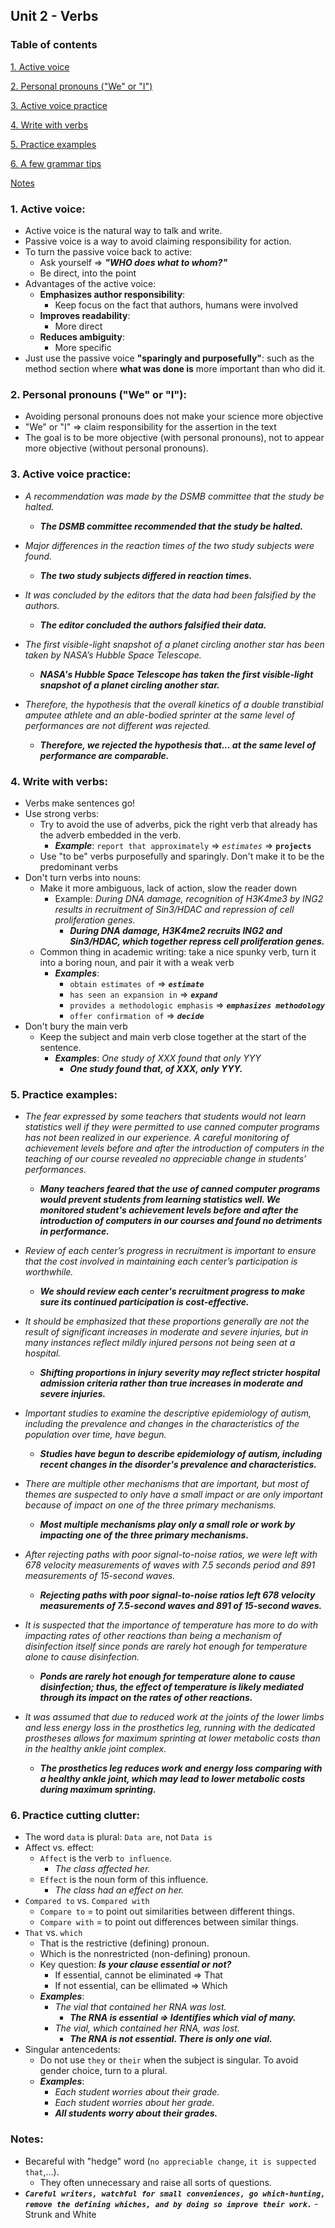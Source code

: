 ## Unit 2 - Verbs

### Table of contents
[1. Active voice](#1-Active-voice) 

[2. Personal pronouns ("We" or "I")](#2-Personal-pronouns-We-or-I)

[3. Active voice practice](#3-Active-voice-practice)

[4. Write with verbs](#4-Write-with-verbs)

[5. Practice examples](#5-Practice-examples)

[6. A few grammar tips](#6-A-few-grammar-tip)

[Notes](#Notes)

### 1. Active voice:
+ Active voice is the natural way to talk and write.
+ Passive voice is a way to avoid claiming responsibility for action.
+ To turn the passive voice back to active: 
	- Ask yourself => ***"WHO does what to whom?"***
	- Be direct, into the point
+ Advantages of the active voice:
	- **Emphasizes author responsibility**:
		- Keep focus on the fact that authors, humans were involved
	- **Improves readability**:
		- More direct
	- **Reduces ambiguity**:
		- More specific
+ Just use the passive voice **"sparingly and purposefully"**: such as the method section where **what was done is** more important than who did it.

### 2. Personal pronouns ("We" or "I"):
+ Avoiding personal pronouns does not make your science more objective
+ "We" or "I" => claim responsibility for the assertion in the text
+ The goal is to be more objective (with personal pronouns), not to appear more objective (without personal pronouns).

### 3. Active voice practice:
+ _A recommendation was made by the DSMB committee that the study be halted._
	+ ***The DSMB committee recommended that the study be halted.***

+ _Major differences in the reaction times of the two study subjects were found._
	+ ***The two study subjects differed in reaction times.***

+ _It was concluded by the editors that the data had been falsified by the authors._
	+ ***The editor concluded the authors falsified their data.***

+ _The first visible-light snapshot of a planet circling another star has been taken by NASA’s Hubble Space Telescope._ 
	+ ***NASA's Hubble Space Telescope has taken the first visible-light snapshot of a planet circling another star.***

+ _Therefore, the hypothesis that the overall kinetics of a double transtibial amputee athlete and an able-bodied sprinter at the same level of performances are not different was rejected._
	+ ***Therefore, we rejected the hypothesis that... at the same level of performance are comparable.***
### 4. Write with verbs: 
+ Verbs make sentences go!
+ Use strong verbs:
	- Try to avoid the use of adverbs, pick the right verb that already has the adverb embedded in the verb.
		- ***Example***: `report that approximately` => *`estimates`* => **`projects`**
	- Use "to be" verbs purposefully and sparingly. Don't make it to be the predominant verbs
+ Don't turn verbs into nouns: 
	- Make it more ambiguous, lack of action, slow the reader down
		- Example: *During DNA damage, recognition of H3K4me3 by ING2 results in recruitment of Sin3/HDAC and repression of cell proliferation genes.*
			- ***During DNA damage, H3K4me2 recruits ING2 and Sin3/HDAC, which together repress cell proliferation genes.***
	- Common thing in academic writing: take a nice spunky verb, turn it into a boring noun, and pair it with a weak verb
		- ***Examples***:
			- `obtain estimates of` => ***`estimate`***
			- `has seen an expansion in` => ***`expand`***
			- `provides a methodologic emphasis` => ***`emphasizes methodology`***
			- `offer confirmation of` => ***`decide`***
+ Don't bury the main verb
	- Keep the subject and main verb close together at the start of the sentence.
		- ***Examples***: *One study of XXX found that only YYY*
	  		- ***One study found that, of XXX, only YYY.***
### 5. Practice examples:
+ _The fear expressed by some teachers that students would not learn statistics well if they were permitted to use canned computer programs has not been realized in our experience. A careful monitoring of achievement levels before and after the introduction of computers in the teaching of our course revealed no appreciable change in students’ performances._
	- ***Many teachers feared that the use of canned computer programs would prevent students from learning statistics well. We monitored student's achievement levels before and after the introduction of computers in our courses and found no detriments in performance.***
	 
+ _Review of each center’s progress in recruitment is important to ensure that the cost involved in maintaining each center’s participation is worthwhile._ 
	- ***We should review each center's recruitment progress to make sure its continued participation is cost-effective.***
	
+ _It should be emphasized that these proportions generally are not the result of significant increases in moderate and severe injuries, but in many instances reflect mildly injured persons not being seen at a hospital._
	- ***Shifting proportions in injury severity may reflect stricter hospital admission criteria rather than true increases in moderate and severe injuries.***

+ _Important studies to examine the descriptive epidemiology of autism, including the prevalence and changes in the characteristics of the population over time, have begun._ 
	- ***Studies have begun to describe epidemiology of autism, including recent changes in the disorder's prevalence and characteristics.***

+ _There are multiple other mechanisms that are important, but most of themes are suspected to only have a small impact or are only important because of impact on one of the three primary mechanisms._
	- ***Most multiple mechanisms play only a small role or work by impacting one of the three primary mechanisms.***

+ _After rejecting paths with poor signal-to-noise ratios, we were left with 678 velocity measurements of waves with 7.5 seconds period and 891 measurements of 15-second waves._
	- ***Rejecting paths with poor signal-to-noise ratios left 678 velocity measurements of 7.5-second waves and 891 of 15-second waves.***

+ _It is suspected that the importance of temperature has more to do with impacting rates of other reactions than being a mechanism of disinfection itself since ponds are rarely hot enough for temperature alone to cause disinfection._
	- ***Ponds are rarely hot enough for temperature alone to cause disinfection; thus, the effect of temperature is likely mediated through its impact on the rates of other reactions.***

+ _It was assumed that due to reduced work at the joints of the lower limbs and less energy loss in the prosthetics leg, running with the dedicated prostheses allows for maximum sprinting at lower metabolic costs than in the healthy ankle joint complex._
	- ***The prosthetics leg reduces work and energy loss comparing with a healthy ankle joint, which may lead to lower metabolic costs during maximum sprinting.***
### 6. Practice cutting clutter:
+ The word `data` is plural: `Data are`, not `Data is`
+ Affect vs. effect:
	- `Affect` is the verb `to influence`. 
		- *The class affected her.*
	- `Effect` is the noun form of this influence.
		- *The class had an effect on her.*
+ `Compared to` vs. `Compared with`
	- `Compare to` = to point out similarities between different things.
	- `Compare with` = to point out differences between similar things.
+ `That` vs. `which`
	- That is the restrictive (defining) pronoun. 
	- Which is the nonrestricted (non-defining) pronoun.
	- Key question: ***Is your clause essential or not?***
		- If essential, cannot be eliminated => That
		- If not essential, can be ellimated => Which
	- ***Examples***:
		- *The vial that contained her RNA was lost.*
			- ***The RNA is essential => Identifies which vial of many.***
		- *The vial, which contained her RNA, was lost.*
			- ***The RNA is not essential. There is only one vial.***
+ Singular antencedents:
	- Do not use `they` or `their` when the subject is singular. To avoid gender choice, turn to a plural.
	- ***Examples***:
		- *Each student worries about their grade.*
		- *Each student worries about her grade.*
		- ***All students worry about their grades.***
### Notes:
+ Becareful with "hedge" word (`no appreciable change`, `it is suppected that`,...).
	+ They often unnecessary and raise all sorts of questions.
+ ***`Careful writers, watchful for small conveniences, go which-hunting, remove the defining whiches, and by doing so improve their work.`*** - Strunk and White
